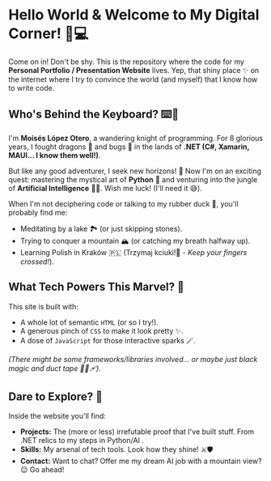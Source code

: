 # Hello World & Welcome to My Digital Corner! 👋💻

Come on in! Don't be shy. This is the repository where the code for my **Personal Portfolio / Presentation Website** lives. Yep, that shiny place ✨ on the internet where I try to convince the world (and myself) that I know how to write code.

## Who's Behind the Keyboard? ⌨️🤔

I'm **Moisés López Otero**, a wandering knight of programming. For 8 glorious years, I fought dragons 🐉 and bugs 🐞 in the lands of **.NET (C#, Xamarin, MAUI... I know them well!)**.

But like any good adventurer, I seek new horizons! 🧭 Now I'm on an exciting quest: mastering the mystical art of **Python** 🐍 and venturing into the jungle of **Artificial Intelligence** 🤖🧠. Wish me luck! (I'll need it 😅).

When I'm not deciphering code or talking to my rubber duck 🦆, you'll probably find me:

*   Meditating by a lake 🏞️ (or just skipping stones).
*   Trying to conquer a mountain 🏔️ (or catching my breath halfway up).
*   Learning Polish in Kraków 🇵🇱 (Trzymaj kciuki!🤞 - *Keep your fingers crossed!*).

## What Tech Powers This Marvel? 🚀

This site is built with:

*   A whole lot of semantic `HTML` (or so I try!).
*   A generous pinch of `CSS` to make it look pretty ✨.
*   A dose of `JavaScript` for those interactive sparks 🪄.

*(There might be some frameworks/libraries involved... or maybe just black magic and duct tape 🧙‍♂️🩹).*

## Dare to Explore? 👀

Inside the website you'll find:

*   **Projects:** The (more or less) irrefutable proof that I've built stuff. From .NET relics to my steps in Python/AI .
*   **Skills:** My arsenal of tech tools. Look how they shine! ⚔️🛡️
*   **Contact:** Want to chat? Offer me my dream AI job with a mountain view? 😉 Go ahead!
